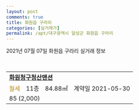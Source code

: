 ```yaml
---
layout: post
comments: true
title: 화원읍 구라리
categories: [실거래가]
permalink: /apt/대구광역시 달성군 화원읍 구라리
---
```


2021년 07월 07일 화원읍 구라리 실거래 정보

<script type="text/javascript">
  google.charts.load('current', {'packages':['corechart']});
  google.charts.setOnLoadCallback(drawChart);

  function drawChart() {
    var data = google.visualization.arrayToDataTable([['거래일', '매매', '전월세', '전매'], ['20-07', 34, 9, 0], ['20-08', 31, 2, 0], ['20-09', 50, 9, 0], ['20-10', 28, 7, 0], ['20-11', 40, 4, 0], ['20-12', 20, 8, 0], ['21-01', 5, 8, 0], ['21-02', 8, 8, 0], ['21-03', 7, 10, 0], ['21-04', 6, 5, 0], ['21-05', 23, 4, 0], ['21-06', 6, 3, 0], ['21-07', 1, 0, 0]]);

    var options = {
      title: '최근 유형별 거래량 추이',
      legend: { position: 'bottom' }
    };

    var chart = new google.visualization.LineChart(document.getElementById('columnchart_material'));
    chart.draw(data, (options));
  }
</script>

<div id="columnchart_material" style="width: 95%; margin-left: -35px; display: block"></div>
<br>
<table>
  <tr>
    <td colspan="4" style="font-weight: bold;"><a href="https://search.naver.com/search.naver?query=화원읍 구라리 화원청구청산맨션">화원청구청산맨션</a></td>
  </tr>
    
  <tr>
    <td><a style="color: darkgoldenrod">월세</a></td>
    <td>11층</td>
    <td>84.88㎡</td>
    <td>계약일 2021-05-30</td>
  </tr>
  <tr>
    <td colspan="4">85 (2,000)</td>
  </tr>
    
</table>
    
